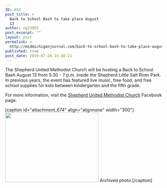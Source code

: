 ```yaml
---
ID: 652
post_title: >
  Back to School Bash to take place August
  13
author: ng23055
post_excerpt: ""
layout: post
permalink: >
  http://midmichiganjournal.com/back-to-school-bash-to-take-place-august-13
published: true
post_date: 2019-07-28 15:38:21
---
```

The Shepherd United Methodist Church will be hosting a Back to School Bash August 13 from 5:30 - 7 p.m. inside the Shepherd Little Salt River Park. In previous years, the event has featured live music, free food, and free school supplies for kids between kindergarten and the fifth grade.

For more information, visit the <a href="http://midmichiganjournal.com/business/shepherd-united-methodist-church">Shepherd United Methodist Church</a> Facebook page.

[caption id="attachment_674" align="alignnone" width="300"]<a href="http://midmichiganjournal.com/back-to-school-bash-to-take-place-august-13/sumc_backtoschool1" rel="attachment wp-att-674"><img class="wp-image-674 size-medium" src="http://midmichiganjournal.com/wp-content/uploads/2019/07/sumc_backtoschool1-300x225.jpg" alt="" width="300" height="225"></a> Archived photo.[/caption]